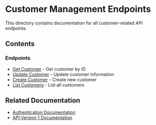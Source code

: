 # Customer Management Endpoints

This directory contains documentation for all customer-related API endpoints.

## Contents

### Endpoints
- [Get Customer](get_customer_endpoint.md) - Get customer by ID
- [Update Customer](update_customer_endpoint.md) - Update customer information
- [Create Customer](create_customer_endpoint.md) - Create new customer
- [List Customers](list_customers_endpoint.md) - List all customers

## Related Documentation
- [Authentication Documentation](../../../authentication/README.md)
- [API Version 1 Documentation](../../README.md) 